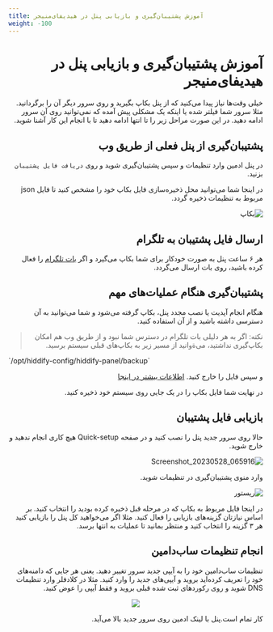 ```yaml
---
title: آموزش پشتیبان‌گیری و بازیابی پنل در هیدیفای‌منیجر
weight: -100
---
```


<div dir=rtl markdown=1>
 
# آموزش پشتیبان‌گیری و بازیابی پنل در هیدیفای‌منیجر

خیلی وقت‌ها نیاز پیدا می‌کنید که از پنل بکاپ بگیرید و روی سرور دیگر آن را برگردانید. مثلا سرور شما فیلتر شده یا اینکه یک مشکلی پیش آمده که نمی‌توانید روی آن سرور ادامه دهید. در این صورت مراحل زیر را تا انتها ادامه دهید تا با انجام این کار آشنا شوید.

## پشتیبان‌گیری از پنل فعلی از طریق وب
 در پنل ادمین وارد تنظیمات و سپس پشتیبان‌گیری شوید و روی `دریافت فایل پشتیبان` بزنید.

در اینجا شما می‌توانید محل ذخیره‌سازی فایل بکاپ خود را مشخص کنید تا فایل json‌ مربوط به تنظیمات ذخیره گردد.

![بکاپ](https://github.com/hiddify/hiddify-config/assets/125398461/dd3377da-bf8b-4899-b20a-9a373dbf0ac8)



## ارسال فایل پشتیبان به تلگرام
هر ۶ ساعت پنل به صورت خودکار برای شما بکاپ می‌گیرد و اگر [بات تلگرام](/fa/manager/configuration-and-advanced-settings/How-to-set-up-and-use-Telegram-bot-on-Hiddify-panel/) را فعال کرده باشید، روی بات ارسال می‌گردد.

## پشتیبان‌گیری هنگام عملیات‌های مهم
هنگام انجام آپدیت یا نصب مجدد پنل، بکاپ گرفته می‌شود و شما می‌توانید به آن دسترسی داشته باشید و از آن استفاده کنید.

> نکته: اگر به هر دلیلی بات تلگرام در دسترس شما نبود و از طریق وب هم امکان بکاپ‌گیری نداشتید،  می‌ةوانید از مسیر زیر به بکاپ‌های قبلی سیستم برسید.

<div dir=ltr markdown=1>
`/opt/hiddify-config/hiddify-panel/backup`
</div>

و سپس فایل را خارج کنید. [اطلاعات بیشتر در اینجا](/fa/manager/basic-concepts-and-troubleshooting/How-to-transfer-files-between-a-server-and-a-computer/)

در نهایت شما فایل بکاپ را در یک جایی روی سیستم خود ذخیره کنید.

## بازیابی فایل پشتیبان
حالا روی سرور جدید پنل را نصب کنید و در صفحه Quick-setup هیچ کاری انجام ندهید و خارج شوید.

![Screenshot_20230528_065916](https://github.com/hiddify/hiddify-config/assets/125398461/db030df5-c9a3-43cf-8dfb-0f6dc5e5ea2a)



وارد منوی پشتیبان‌گیری در تنظیمات شوید.

![ریستور](https://github.com/hiddify/hiddify-config/assets/125398461/3cffa0fb-e0b3-44fd-b6e4-0204f83ecba9)

در اینجا فایل مربوط به بکاپ که در مرحله قبل ذخیره کرده بودید را انتخاب کنید.
بر اساس نیازتان گزینه‌های بازیابی را فعال کنید. مثلا اگر می‌خواهید کل پنل را بازیابی کنید هر ۳ گزینه را انتخاب کنید و منتظر بمانید تا عملیات به انتها برسد.

## انجام تنظیمات ساب‌دامین
تنظیمات ساب‌دامین خود را به آیپی جدید سرور تغییر دهید. یعنی هر جایی که دامنه‌های خود را تعریف کرده‌اید بروید و آیپی‌های جدید را وارد کنید.
مثلا در کلادفلر وارد تنظیمات DNS شوید و روی رکوردهای ثبت شده قبلی بروید و فقط آیپی را عوض کنید.

<div align=center markdown=1>
<img src="https://github.com/hiddify/hiddify-config/assets/125398461/86730d48-5533-4e10-940c-f80ca5dd8adf" />
</div>


کار تمام است.پنل با لینک ادمین روی سرور جدید بالا می‌آید.
